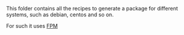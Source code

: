 This folder contains all the recipes to generate a package for different systems, such as debian, centos and so on.

For such it uses [FPM](https://github.com/jordansissel/fpm/wiki)
